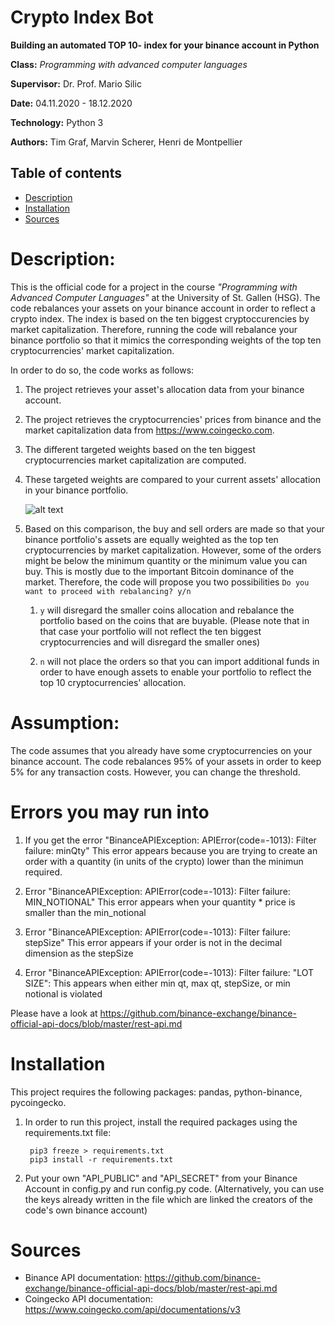 # Crypto Index Bot

**Building an automated TOP 10- index for your binance account in Python**

**Class:** *Programming with advanced computer languages*

**Supervisor:** Dr. Prof. Mario Silic

**Date:** 04.11.2020 - 18.12.2020

**Technology:** Python 3

**Authors:** Tim Graf, Marvin Scherer, Henri de Montpellier

## Table of contents
* [Description](#Description)
* [Installation](#Installation)
* [Sources](#Sources)


# Description:

This is the official code for a project in the course _"Programming with Advanced Computer Languages"_ at the University of St. Gallen (HSG). The code rebalances your assets on your binance account in order to reflect a crypto index. The index is based on the ten biggest cryptoccurencies by market capitalization. Therefore, running the code will rebalance your binance portfolio so that it mimics the corresponding weights of the top ten cryptocurrencies' market capitalization.


In order to do so, the code works as follows:

1) The project retrieves your asset's allocation data from your binance account.

2) The project retrieves the cryptocurrencies' prices from binance and the market capitalization data from https://www.coingecko.com.

3) The different targeted weights based on the ten biggest cryptocurrencies market capitalization are computed.

4) These targeted weights are compared to your current assets' allocation in your binance portfolio.
    
    ![alt text](/img.png)

5) Based on this comparison, the buy and sell orders are made so that your binance portfolio's assets are equally weighted as the top ten cryptocurrencies by market capitalization. However, some of the orders might be below the minimum quantity or the minimum value you can buy. This is mostly due to the important Bitcoin dominance of the market. Therefore, the code will propose you two possibilities ```Do you want to proceed with rebalancing? y/n``` 

    1)  ```y``` will disregard the smaller coins allocation and rebalance the portfolio based on the coins that are buyable. (Please note that in that case your portfolio will not reflect the ten biggest cryptocurrencies and will disregard the smaller ones)

    2)  ```n``` will not place the orders so that you can import additional funds in order to have enough assets to enable your portfolio to reflect the top 10 cryptocurrencies' allocation.

# Assumption: 
The code assumes that you already have some cryptocurrencies on your binance account.
The code rebalances 95% of your assets in order to keep 5% for any transaction costs. However, you can change the threshold.

# Errors you may run into 
1. If you get the error "BinanceAPIException: APIError(code=-1013): Filter failure: minQty"
This error appears because you are trying to create an order with a quantity (in units of the crypto) lower than the minimun required.

2. Error "BinanceAPIException: APIError(code=-1013): Filter failure: MIN_NOTIONAL"
This error appears when your quantity * price is smaller than the min_notional

3. Error "BinanceAPIException: APIError(code=-1013): Filter failure: stepSize"
This error appears if your order is not in the decimal dimension as the stepSize

4. Error "BinanceAPIException: APIError(code=-1013): Filter failure: "LOT SIZE": 
This appears when either min qt, max qt, stepSize, or min notional is violated

Please have a look at https://github.com/binance-exchange/binance-official-api-docs/blob/master/rest-api.md



# Installation
This project requires the following packages: pandas, python-binance, pycoingecko.

1) In order to run this project, install the required packages using the requirements.txt file: 
    ```
     pip3 freeze > requirements.txt
     pip3 install -r requirements.txt
    ```
2) Put your own "API_PUBLIC" and "API_SECRET" from your Binance Account in config.py and run config.py code. 
(Alternatively, you can use the keys already written in the file which are linked the creators of the code's own binance account)

# Sources
* Binance API documentation: https://github.com/binance-exchange/binance-official-api-docs/blob/master/rest-api.md 
* Coingecko API documentation: https://www.coingecko.com/api/documentations/v3 


